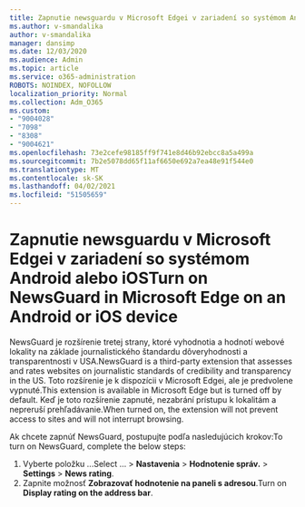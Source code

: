 ```yaml
---
title: Zapnutie newsguardu v Microsoft Edgei v zariadení so systémom Android alebo iOS
ms.author: v-smandalika
author: v-smandalika
manager: dansimp
ms.date: 12/03/2020
ms.audience: Admin
ms.topic: article
ms.service: o365-administration
ROBOTS: NOINDEX, NOFOLLOW
localization_priority: Normal
ms.collection: Adm_O365
ms.custom:
- "9004028"
- "7098"
- "8308"
- "9004621"
ms.openlocfilehash: 73e2cefe98185ff9f741e8d46b92ebcc8a5a499a
ms.sourcegitcommit: 7b2e5078dd65f11af6650e692a7ea48e91f544e0
ms.translationtype: MT
ms.contentlocale: sk-SK
ms.lasthandoff: 04/02/2021
ms.locfileid: "51505659"
---
```

# <a name="turn-on-newsguard-in-microsoft-edge-on-an-android-or-ios-device"></a><span data-ttu-id="2f742-102">Zapnutie newsguardu v Microsoft Edgei v zariadení so systémom Android alebo iOS</span><span class="sxs-lookup"><span data-stu-id="2f742-102">Turn on NewsGuard in Microsoft Edge on an Android or iOS device</span></span>

<span data-ttu-id="2f742-103">NewsGuard je rozšírenie tretej strany, ktoré vyhodnotia a hodnotí webové lokality na základe journalistického štandardu dôveryhodnosti a transparentnosti v USA.</span><span class="sxs-lookup"><span data-stu-id="2f742-103">NewsGuard is a third-party extension that assesses and rates websites on journalistic standards of credibility and transparency in the US.</span></span> <span data-ttu-id="2f742-104">Toto rozšírenie je k dispozícii v Microsoft Edgei, ale je predvolene vypnuté.</span><span class="sxs-lookup"><span data-stu-id="2f742-104">This extension is available in Microsoft Edge but is turned off by default.</span></span> <span data-ttu-id="2f742-105">Keď je toto rozšírenie zapnuté, nezabrání prístupu k lokalitám a nepreruší prehľadávanie.</span><span class="sxs-lookup"><span data-stu-id="2f742-105">When turned on, the extension will not prevent access to sites and will not interrupt browsing.</span></span>

<span data-ttu-id="2f742-106">Ak chcete zapnúť NewsGuard, postupujte podľa nasledujúcich krokov:</span><span class="sxs-lookup"><span data-stu-id="2f742-106">To turn on NewsGuard, complete the below steps:</span></span>
1. <span data-ttu-id="2f742-107">Vyberte položku ...</span><span class="sxs-lookup"><span data-stu-id="2f742-107">Select …</span></span><span data-ttu-id="2f742-108"> > **Nastavenia**  >  **Hodnotenie správ.**</span><span class="sxs-lookup"><span data-stu-id="2f742-108"> > **Settings** > **News rating**.</span></span>
2. <span data-ttu-id="2f742-109">Zapnite možnosť **Zobrazovať hodnotenie na paneli s adresou**.</span><span class="sxs-lookup"><span data-stu-id="2f742-109">Turn on **Display rating on the address bar**.</span></span>